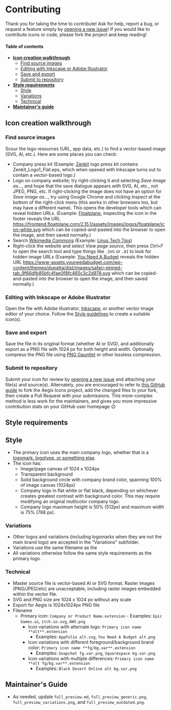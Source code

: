 # Contributing

Thank you for taking the time to contribute! Ask for help, report a bug, or request a feature simply by [opening a new issue](https://github.com/krisu5/aegis-icons/issues)! If you would like to contribute icons or code, please fork the project and keep reading!

#### Table of contents

- [**Icon creation walkthrough**](#icon-creation-walkthrough)
  - [Find source images](#find-source-images)
  - [Editing with Inkscape or Adobe Illustrator](#editing-with-inkscape-or-adobe-illustrator)
  - [Save and export](#save-and-export)
  - [Submit to repository](#submit-to-repository)
- [**Style requirements**](#style-requirements)
  - [Style](#style)
  - [Variations](#variations)
  - [Technical](#technical)
- [**Maintainer's guide**](#maintainers-guide)

## Icon creation walkthrough

### Find source images
Scour the logo resources (URL, app data, etc.) to find a vector-based image (SVG, AI, etc.). Here are some places you can check:
- Company press kit (Example: [Zenkit](https://zenkit.com/en/press-kit/) logo press kit contains Zenkit_Logo1_Flat.eps, which when opened with Inkscape turns out to contain a vector-based logo.)
- Logo on company website; try right-clicking it and selecting *Save image as...*, and hope that the save dialogue appears with SVG, AI, etc., not JPEG, PNG, etc. If right-clicking the image does not have an option for *Save image as...*, try using Google Chrome and clicking *Inspect* at the bottom of the right-click menu (this works in other browsers too, but may have a different name). This opens the developer tools which can reveal hidden URLs. (Example: [Floatplane](https://www.floatplane.com), inspecting the icon in the footer reveals the URL https://frontend.floatplane.com/2.15.1/assets/images/logos/floatplane/icon-white.svg which can be copied-and-pasted into the browser to open the image, and then saved normally.)
- Search [Wikimedia Commons](https://commons.wikimedia.org) (Example: [Linus Tech Tips](https://commons.wikimedia.org/wiki/File:2018_Linus_Tech_Tips_logo.svg))
- Right-click the website and select *View page source*, then press *Ctrl+F* to open the search tool and type things like `.SVG` or `.AI` to look for hidden image URLs (Example: [You Need A Budget](https://www.youneedabudget.com) reveals the hidden URL https://www-assets.youneedabudget.com/wp-content/themes/dupatta/dist/images/safari-pinned-tab_9f66dfb85bfc4fae0f8fc465c3c2d978.svg which can be copied-and-pasted into the browser to open the image, and then saved normally.)

### Editing with Inkscape or Adobe Illustrator
Open the file with Adobe Illustrator, [Inkscape](https://inkscape.org), or another vector image editor of your choice. Follow the [Style guidelines](#style-guidelines) to create a suitable icon(s).

### Save and export
Save the file in its original format (whether AI or SVG), and additionally export as a PNG file with 1024 px for both height and width. Optionally compress the PNG file using [PNG Gauntlet](https://pnggauntlet.com) or other lossless compression.

### Submit to repository

Submit your icon for review by [opening a new issue](https://github.com/krisu5/aegis-icons/issues) and attaching your file(s) and source(s). Alternately, you are encouraged to refer to [this GitHub guide](https://guides.github.com/activities/contributing-to-open-source) to fork the Aegis Icons project, add the changed files to your fork, then create a Pull Request with your submissions. This more-complex method is less work for the maintainers, and gives you more impressive contribution stats on your GitHub user homepage 😉

## Style requirements
## Style
- The primary icon uses the main company logo, whether that is a [logomark, logotype, or something else](https://blog.designcrowd.com/article/997/logo-logomark-logotype-whats-the-difference-and-what-do-you-need).
- The icon has:
  - Image/page canvas of 1024 x 1024px
  - Transparent background
  - Solid background circle with company brand color, spanning 100% of image canvas (1024px)
  - Company logo in flat white or flat black, depending on whichever creates greatest contrast with background color. This may require modifying an original multicolor company logo.
  - Company logo maximum height is 50% (512px) and maximum width is 75% (768 px).

### Variations
- Other logos and variations (including logomarks when they are not the main brand logo) are accepted in the "Variations" subfolder.
- Variations use the same filename as the
- All variations otherwise follow the same style requirements as the primary logo.

### Technical
  - Master source file is vector-based AI or SVG format. Raster images (PNG/JPEG/etc) are unacceptable, including raster images embedded within the vector file.
  - SVG and PNG size are 1024 x 1024 px without any scale
  - Export for Aegis is 1024x1024px PNG file
  - Filename
    - Primary icon: `Company or Product Name.extension`
          - Examples: `Epic Games.ai`, `itch.io.svg`, `AWS.png`
        - Icon variations with alternate logo: `Primary icon name **alt**.extension`
          - Examples: `AppFolio alt.svg`, `You Need A Budget alt.png`
        - Icon variations with different foreground/background brand color: `Primary icon name **fg/bg.var**.extension`
          - Examples: `Snapchat fg.var.png`, `Squarespace bg.var.png`
        - Icon variations with multiple differences: `Primary icon name **alt fg/bg.var**.extension`
          - Examples: `Black Desert Online alt bg.var.png`

## Maintainer's Guide
  - As needed, update `full_preview.md`, `full_preview_generic.png`, `full_preview_variations.png`, and `full_preview_outdated.png`.
